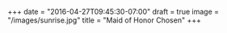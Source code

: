 +++
date = "2016-04-27T09:45:30-07:00"
draft = true
image = "/images/sunrise.jpg"
title = "Maid of Honor Chosen"
+++

